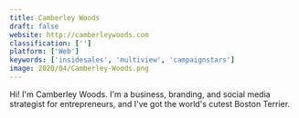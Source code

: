 ```yaml
---
title: Camberley Woods
draft: false 
website: http://camberleywoods.com
classification: ['']
platform: ['Web']
keywords: ['insidesales', 'multiview', 'campaignstars']
image: 2020/04/Camberley-Woods.png
---
```

Hi! I'm Camberley Woods. I'm a business, branding, and social media strategist for entrepreneurs, and I've got the world's cutest Boston Terrier.